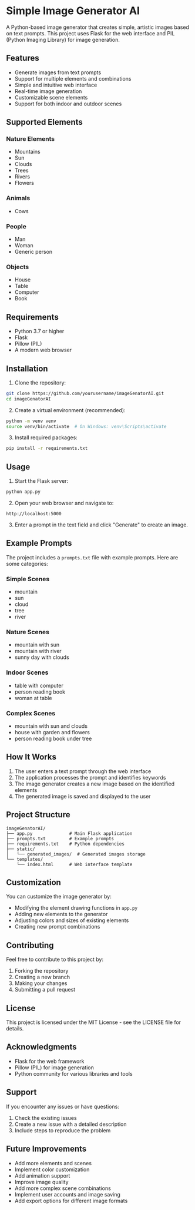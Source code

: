 # Simple Image Generator AI

A Python-based image generator that creates simple, artistic images based on text prompts. This project uses Flask for the web interface and PIL (Python Imaging Library) for image generation.

## Features

- Generate images from text prompts
- Support for multiple elements and combinations
- Simple and intuitive web interface
- Real-time image generation
- Customizable scene elements
- Support for both indoor and outdoor scenes

## Supported Elements

### Nature Elements
- Mountains
- Sun
- Clouds
- Trees
- Rivers
- Flowers

### Animals
- Cows

### People
- Man
- Woman
- Generic person

### Objects
- House
- Table
- Computer
- Book

## Requirements

- Python 3.7 or higher
- Flask
- Pillow (PIL)
- A modern web browser

## Installation

1. Clone the repository:
```bash
git clone https://github.com/yourusername/imageGenatorAI.git
cd imageGenatorAI
```

2. Create a virtual environment (recommended):
```bash
python -m venv venv
source venv/bin/activate  # On Windows: venv\Scripts\activate
```

3. Install required packages:
```bash
pip install -r requirements.txt
```

## Usage

1. Start the Flask server:
```bash
python app.py
```

2. Open your web browser and navigate to:
```
http://localhost:5000
```

3. Enter a prompt in the text field and click "Generate" to create an image.

## Example Prompts

The project includes a `prompts.txt` file with example prompts. Here are some categories:

### Simple Scenes
- mountain
- sun
- cloud
- tree
- river

### Nature Scenes
- mountain with sun
- mountain with river
- sunny day with clouds

### Indoor Scenes
- table with computer
- person reading book
- woman at table

### Complex Scenes
- mountain with sun and clouds
- house with garden and flowers
- person reading book under tree

## How It Works

1. The user enters a text prompt through the web interface
2. The application processes the prompt and identifies keywords
3. The image generator creates a new image based on the identified elements
4. The generated image is saved and displayed to the user

## Project Structure

```
imageGenatorAI/
├── app.py              # Main Flask application
├── prompts.txt         # Example prompts
├── requirements.txt    # Python dependencies
├── static/
│   └── generated_images/  # Generated images storage
└── templates/
    └── index.html      # Web interface template
```

## Customization

You can customize the image generator by:
- Modifying the element drawing functions in `app.py`
- Adding new elements to the generator
- Adjusting colors and sizes of existing elements
- Creating new prompt combinations

## Contributing

Feel free to contribute to this project by:
1. Forking the repository
2. Creating a new branch
3. Making your changes
4. Submitting a pull request

## License

This project is licensed under the MIT License - see the LICENSE file for details.

## Acknowledgments

- Flask for the web framework
- Pillow (PIL) for image generation
- Python community for various libraries and tools

## Support

If you encounter any issues or have questions:
1. Check the existing issues
2. Create a new issue with a detailed description
3. Include steps to reproduce the problem

## Future Improvements

- Add more elements and scenes
- Implement color customization
- Add animation support
- Improve image quality
- Add more complex scene combinations
- Implement user accounts and image saving
- Add export options for different image formats 